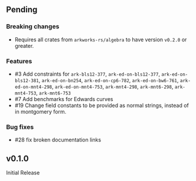 ## Pending

### Breaking changes
- Requires all crates from `arkworks-rs/algebra` to have version `v0.2.0` or greater.

### Features
- #3 Add constraints for 
        `ark-bls12-377`,
        `ark-ed-on-bls12-377`,
        `ark-ed-on-bls12-381`,
        `ark-ed-on-bn254`,
        `ark-ed-on-cp6-782`,
        `ark-ed-on-bw6-761`,
        `ark-ed-on-mnt4-298`,
        `ark-ed-on-mnt4-753`,
        `ark-mnt4-298`,
        `ark-mnt6-298`,
        `ark-mnt4-753`,
        `ark-mnt6-753`
- #7 Add benchmarks for Edwards curves
- #19 Change field constants to be provided as normal strings, instead of in montgomery form.

### Bug fixes
- #28 fix broken documentation links

## v0.1.0

Initial Release
